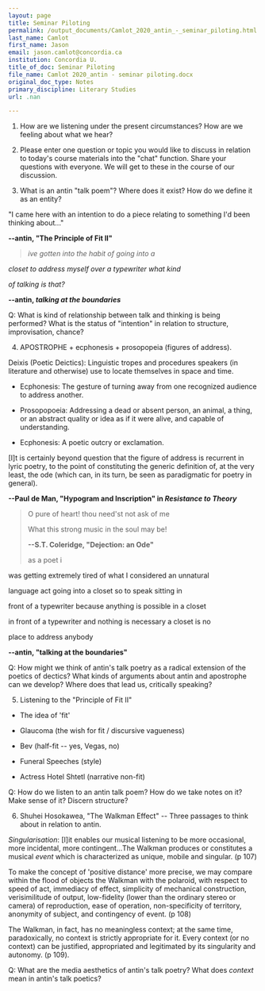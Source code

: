```yaml
---
layout: page
title: Seminar Piloting
permalink: /output_documents/Camlot_2020_antin_-_seminar_piloting.html
last_name: Camlot
first_name: Jason
email: jason.camlot@concordia.ca
institution: Concordia U.
title_of_doc: Seminar Piloting
file_name: Camlot 2020_antin - seminar piloting.docx
original_doc_type: Notes
primary_discipline: Literary Studies
url: .nan

---
```

1.  How are we listening under the present circumstances? How are we
    feeling about what we hear?

2.  Please enter one question or topic you would like to discuss in
    relation to today's course materials into the "chat" function. Share
    your questions with everyone. We will get to these in the course of
    our discussion.

3.  What is an antin "talk poem"? Where does it exist? How do we define
    it as an entity?

"I came here with an intention to do a piece relating to something I'd
been thinking about..."

**\--antin, "The Principle of Fit II"**

> *ive gotten into the habit of going into a*

*closet to address myself over a typewriter what kind*

*of talking is that?*

**\--antin, *talking at the boundaries***

Q: What is kind of relationship between talk and thinking is being
performed? What is the status of "intention" in relation to structure,
improvisation, chance?

4.  APOSTROPHE + ecphonesis + prosopopeia (figures of address).

Deixis (Poetic Deictics): Linguistic tropes and procedures speakers (in
literature and otherwise) use to locate themselves in space and time.

- Ecphonesis: The gesture of turning away from one recognized audience
  to address another.

- Prosopopoeia: Addressing a dead or absent person, an animal, a thing,
  or an abstract quality or idea as if it were alive, and capable of
  understanding.

- Ecphonesis: A poetic outcry or exclamation.

\[I\]t is certainly beyond question that the figure of address is
recurrent in lyric poetry, to the point of constituting the generic
definition of, at the very least, the ode (which can, in its turn, be
seen as paradigmatic for poetry in general).

**\--Paul de Man, "Hypogram and Inscription" in *Resistance to Theory***

> O pure of heart! thou need\'st not ask of me 
>
> What this strong music in the soul may be! 
>
> **\--S.T. Coleridge, "Dejection: an Ode"**
>
> as a poet i

was getting extremely tired of what I considered an unnatural

language act going into a closet so to speak sitting in

front of a typewriter because anything is possible in a closet

in front of a typewriter and nothing is necessary a closet is no

place to address anybody

**\--antin, "talking at the boundaries"**

Q: How might we think of antin's talk poetry as a radical extension of
the poetics of dectics? What kinds of arguments about antin and
apostrophe can we develop? Where does that lead us, critically speaking?

5.  Listening to the "Principle of Fit II"

- The idea of 'fit'

- Glaucoma (the wish for fit / discursive vagueness)

- Bev (half-fit -- yes, Vegas, no)

- Funeral Speeches (style)

- Actress Hotel Shtetl (narrative non-fit)

Q: How do we listen to an antin talk poem? How do we take notes on it?
Make sense of it? Discern structure?

6.  Shuhei Hosokawea, "The Walkman Effect" -- Three passages to think
    about in relation to antin.

*Singularisation*: \[I\]it enables our musical listening to be more
occasional, more incidental, more contingent...The Walkman produces or
constitutes a musical *event* which is characterized as unique, mobile
and singular. (p 107)

To make the concept of 'positive distance' more precise, we may compare
within the flood of objects the Walkman with the polaroid, with respect
to speed of act, immediacy of effect, simplicity of mechanical
construction, verisimilitude of output, low-fidelity (lower than the
ordinary stereo or camera) of reproduction, ease of operation,
non-specificity of territory, anonymity of subject, and contingency of
event. (p 108)

The Walkman, in fact, has no meaningless context; at the same time,
paradoxically, no context is strictly appropriate for it. Every context
(or no context) can be justified, appropriated and legitimated by its
singularity and autonomy. (p 109).

Q: What are the media aesthetics of antin's talk poetry? What does
*context* mean in antin's talk poetics?
